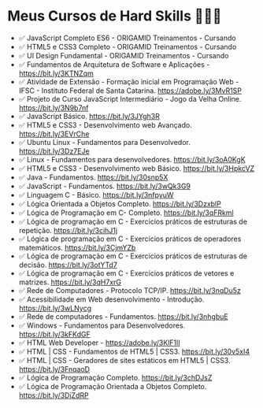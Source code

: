 # Meus Cursos de Hard Skills 🧑🏽‍🔧 

- ✅ JavaScript Completo ES6 - ORIGAMID Treinamentos - Cursando
- ✅ HTML5 e CSS3 Completo - ORIGAMID Treinamentos - Cursando
- ✅ UI Design Fundamental - ORIGAMID Treinamentos - Cursando
- ✅ Fundamentos de Arquitetura de Software e Aplicações - https://bit.ly/3KTNZqm
- ✅ Atividade de Extensão - Formação inicial em Programação Web - IFSC - Instituto Federal de Santa Catarina. https://adobe.ly/3MvR1SP
- ✅ Projeto de Curso JavaScript Intermediário - Jogo da Velha Online. https://bit.ly/3N9b7nf
- ✅ JavaScript Básico. https://bit.ly/3JYgh3R 
- ✅ HTML5 e CSS3 - Desenvolvimento web Avançado. https://bit.ly/3EVrChe 
- ✅ Ubuntu Linux - Fundamentos para Desenvolvedor. https://bit.ly/3Dz7EJe
- ✅ Linux - Fundamentos para desenvolvedores. https://bit.ly/3oA0KgK
- ✅ HTML5 e CSS3 - Desenvolvimento web Básico. https://bit.ly/3HpkcVZ
- ✅ Java - Fundamentos. https://bit.ly/30snp5X
- ✅ JavaScript - Fundamentos. https://bit.ly/3wQk3G9
- ✅ Linguagem C - Básico. https://bit.ly/3nfpyuW
- ✅ Lógica Orientada a Objetos Completo. https://bit.ly/3DzxblP
- ✅ Lógica de Programação em C- Completo. https://bit.ly/3qFRkml
- ✅ Lógica de programação em C - Exercícios práticos de estruturas de repetição. https://bit.ly/3cihJ1j
- ✅ Lógica de programação em C - Exercícios práticos de operadores matemáticos. https://bit.ly/3CjmYZb
- ✅ Lógica de programação em C - Exercícios práticos de estruturas de decisão. https://bit.ly/3otYTd7
- ✅ Lógica de programação em C - Exercícios práticos de vetores e matrizes. https://bit.ly/3qH7xrG
- ✅ Rede de Computadores - Protocolo TCP/IP. https://bit.ly/3nqDu5z
- ✅ Acessibilidade em Web desenvolvimento - Introdução. https://bit.ly/3wLNycg
- ✅ Rede de computadores - Fundamentos. https://bit.ly/3nhgbuE
- ✅ Windows - Fundamentos para Desenvolvedores. https://bit.ly/3kFKdGF
- ✅ HTML Web Developer - https://adobe.ly/3KlF1lI
- ✅ HTML | CSS - Fundamentos de HTML5 | CSS3. https://bit.ly/30v5xI4
- ✅ HTML | CSS - Geradores de sites estáticos em HTML5 | CSS3. https://bit.ly/3FnqaoD
- ✅ Lógica de Programação Completo. https://bit.ly/3chDJsZ
- ✅ Lógica de Programação Orientada a Objetos Completo. https://bit.ly/3DjZdRP
